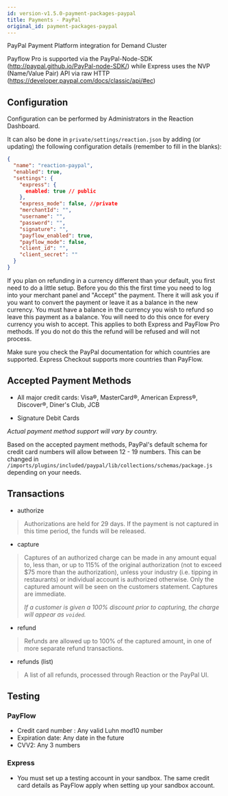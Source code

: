 ```yaml
---
id: version-v1.5.0-payment-packages-paypal
title: Payments - PayPal
original_id: payment-packages-paypal
---
```

    
PayPal Payment Platform integration for Demand Cluster

Payflow Pro is supported via the PayPal-Node-SDK (<http://paypal.github.io/PayPal-node-SDK/>) while Express uses the NVP (Name/Value Pair) API via raw HTTP (<https://developer.paypal.com/docs/classic/api/#ec>)

## Configuration

Configuration can be performed by Administrators in the Reaction Dashboard.

It can also be done in `private/settings/reaction.json` by adding (or updating) the following configuration details (remember to fill in the blanks):

```json
{
  "name": "reaction-paypal",
  "enabled": true,
  "settings": {
    "express": {
      enabled: true // public
    },
    "express_mode": false, //private
    "merchantId": "",
    "username": "",
    "password": "",
    "signature": "",
    "payflow_enabled": true,
    "payflow_mode": false,
    "client_id": "",
    "client_secret": ""
  }
}
```

If you plan on refunding in a currency different than your default, you first need to do a little setup. Before you do this the first time you need to log into your merchant panel and "Accept" the payment. There it will ask you if you want to convert the payment or leave it as a balance in the new currency. You must have a balance in the currency you wish to refund so leave this payment as a balance. You will need to do this once for every currency you wish to accept. This applies to both Express and PayFlow Pro methods. If you do not do this the refund will be refused and will not process.

Make sure you check the PayPal documentation for which countries are supported. Express Checkout supports more countries than PayFlow.

## Accepted Payment Methods

-   All major credit cards: Visa®, MasterCard®, American Express®, Discover®, Diner's Club, JCB

-   Signature Debit Cards

_Actual payment method support will vary by country._

Based on the accepted payment methods, PayPal's default schema for credit card numbers will allow between 12 - 19 numbers. This can be changed in `/imports/plugins/included/paypal/lib/collections/schemas/package.js` depending on your needs.

## Transactions

-   authorize

> Authorizations are held for 29 days. If the payment is not captured in this time period, the funds will be released.

-   capture

> Captures of an authorized charge can be made in any amount equal to, less than, or up to 115% of the original authorization (not to exceed $75 more than the authorization), unless your industry (i.e. tipping in restaurants) or individual account is authorized otherwise. Only the captured amount will be seen on the customers statement. Captures are immediate.
>
> _If a customer is given a 100% discount prior to capturing, the charge will appear as `voided`._

-   refund

> Refunds are allowed up to 100% of the captured amount, in one of more separate refund transactions.

-   refunds (list)

> A list of all refunds, processed through Reaction or the PayPal UI.

## Testing

### PayFlow

-   Credit card number : Any valid Luhn mod10 number
-   Expiration date: Any date in the future
-   CVV2: Any 3 numbers

### Express

-   You must set up a testing account in your sandbox. The same credit card details as PayFlow apply when setting up your sandbox account.
